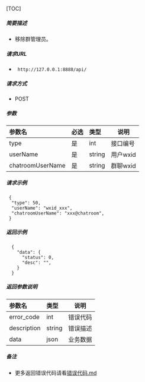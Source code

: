 

[TOC]
    
##### 简要描述

- 移除群管理员。

##### 请求URL
- ` http://127.0.0.1:8888/api/`
  
##### 请求方式
- POST 

##### 参数

| 参数名              | 必选 | 类型     | 说明     |   
|:-----------------|:---|:-------|--------|   
| type             | 是  | int    | 接口编号   |   
| userName         | 是  | string | 用户wxid |   
| chatroomUserName | 是  | string | 群聊wxid |   

##### 请求示例

```
 {
  "type": 50,
  "userName": "wxid_xxx",
  "chatroomUserName": "xxx@chatroom",
 } 
```

##### 返回示例 

``` 
  {
    "data": {
      "status": 0,
      "desc": "",
    }
  }
```

##### 返回参数说明 

| 参数名         | 类型     | 说明   |   
|:------------|:-------|------|   
| error_code  | int    | 错误代码 |   
| description | string | 错误描述 |   
| data        | json   | 业务数据 |   

##### 备注 

- 更多返回错误代码请看[错误代码.md](../错误代码.md)








